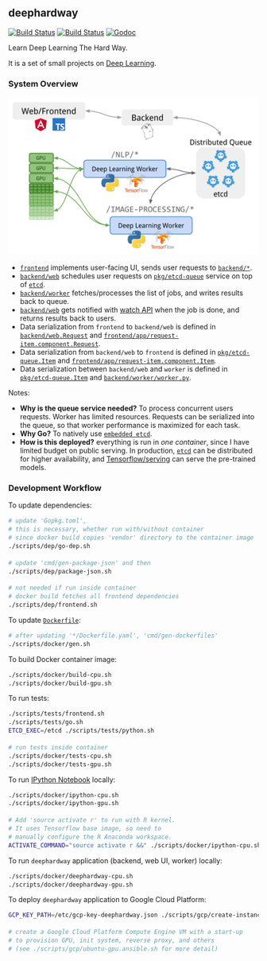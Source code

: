 ## deephardway

[![Build Status](https://img.shields.io/travis/gyuho/deephardway.svg?style=flat-square)](https://travis-ci.org/gyuho/deephardway)
[![Build Status](https://semaphoreci.com/api/v1/gyuho/deephardway/branches/master/shields_badge.svg)](https://semaphoreci.com/gyuho/deephardway)
[![Godoc](http://img.shields.io/badge/go-documentation-blue.svg?style=flat-square)](https://godoc.org/github.com/gyuho/deephardwayhardway)

Learn Deep Learning The Hard Way.

It is a set of small projects on [Deep Learning](https://en.wikipedia.org/wiki/Deep_learning).


### System Overview

<img src="./architecture.png" alt="architecture" width="620">

- [`frontend`](https://github.com/gyuho/deephardway/tree/master/frontend) implements user-facing UI, sends user requests to [`backend/*`](https://github.com/gyuho/deephardway/tree/master/backend).
- [`backend/web`](https://github.com/gyuho/deephardway/tree/master/backend/web) schedules user requests on [`pkg/etcd-queue`](https://github.com/gyuho/deephardway/tree/master/pkg/etcd-queue) service on top of [`etcd`](https://github.com/coreos/etcd).
- [`backend/worker`](https://github.com/gyuho/deephardway/tree/master/backend/worker) fetches/processes the list of jobs, and writes results back to queue.
- [`backend/web`](https://github.com/gyuho/deephardway/tree/master/backend/web) gets notified with [watch API](https://godoc.org/github.com/coreos/etcd/clientv3#Watcher) when the job is done, and returns results back to users.
- Data serialization from `frontend` to `backend/web` is defined in [`backend/web.Request`](https://github.com/gyuho/deephardway/blob/master/backend/web/handler.go#L243) and [`frontend/app/request-item.component.Request`](https://github.com/gyuho/deephardway/blob/master/frontend/app/request-item.component.ts#L2).
- Data serialization from `backend/web` to `frontend` is defined in [`pkg/etcd-queue.Item`](https://github.com/gyuho/deephardway/blob/master/pkg/etcd-queue/queue.go#L20) and [`frontend/app/request-item.component.Item`](https://github.com/gyuho/deephardway/blob/master/frontend/app/request-item.component.ts#L15).
- Data serialization between `backend/web` and `worker` is defined in [`pkg/etcd-queue.Item`](https://github.com/gyuho/deephardway/blob/master/pkg/etcd-queue/queue.go#L20) and [`backend/worker/worker.py`](https://github.com/gyuho/deephardway/blob/master/backend/worker/worker.py).

Notes:

- **Why is the queue service needed?** To process concurrent users requests. Worker has limited resources. Requests can be serialized into the queue, so that worker performance is maximized for each task.
- **Why Go?** To natively use [`embedded etcd`](https://github.com/coreos/etcd/tree/master/embed).
- **How is this deployed?** everything is run in *one container*, since I have limited budget on public serving. In production, [`etcd`](https://github.com/coreos/etcd) can be distributed for higher availability, and [Tensorflow/serving](https://tensorflow.github.io/serving/) can serve the pre-trained models.


### Development Workflow

To update dependencies:

```bash
# update 'Gopkg.toml',
# this is necessary, whether run with/without container
# since docker build copies 'vendor' directory to the container image
./scripts/dep/go-dep.sh

# update 'cmd/gen-package-json' and then
./scripts/dep/package-json.sh

# not needed if run inside container
# docker build fetches all frontend dependencies
./scripts/dep/frontend.sh
```

To update [`Dockerfile`](Dockerfile):

```bash
# after updating '*/Dockerfile.yaml', 'cmd/gen-dockerfiles'
./scripts/docker/gen.sh
```

To build Docker container image:

```bash
./scripts/docker/build-cpu.sh
./scripts/docker/build-gpu.sh
```

To run tests:

```bash
./scripts/tests/frontend.sh
./scripts/tests/go.sh
ETCD_EXEC=/etcd ./scripts/tests/python.sh

# run tests inside container
./scripts/docker/tests-cpu.sh
./scripts/docker/tests-gpu.sh
```

To run [IPython Notebook](https://ipython.org/notebook.html) locally:

```bash
./scripts/docker/ipython-cpu.sh
./scripts/docker/ipython-gpu.sh

# Add 'source activate r' to run with R kernel.
# It uses Tensorflow base image, so need to
# manually configure the R Anaconda workspace.
ACTIVATE_COMMAND="source activate r &&" ./scripts/docker/ipython-cpu.sh
```

To run `deephardway` application (backend, web UI, worker) locally:

```bash
./scripts/docker/deephardway-cpu.sh
./scripts/docker/deephardway-gpu.sh
```

To deploy `deephardway` application to Google Cloud Platform:

```bash
GCP_KEY_PATH=/etc/gcp-key-deephardway.json ./scripts/gcp/create-instance.sh

# create a Google Cloud Platform Compute Engine VM with a start-up
# to provision GPU, init system, reverse proxy, and others
# (see ./scripts/gcp/ubuntu-gpu.ansible.sh for more detail)
```
